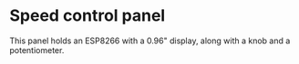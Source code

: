 # Speed control panel

This panel holds an ESP8266 with a 0.96" display, along with a knob and a potentiometer.
